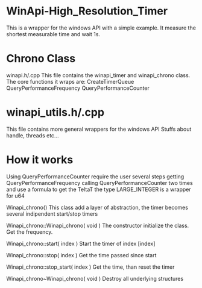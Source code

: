 # WinApi-High_Resolution_Timer
This is a wrapper for the windows API with a simple example. It measure the shortest measurable time and wait 1s.

# Chrono Class
winapi.h/.cpp
This file contains the winapi_timer and winapi_chrono class. 
The core functions it wraps are:
CreateTimerQueue
QueryPerformanceFrequency
QueryPerformanceCounter

# winapi_utils.h/.cpp
This file contains more general wrappers for the windows API
Stuffs about handle, threads etc...

# How it works
Using QueryPerformanceCounter require the user several steps
getting QueryPerformanceFrequency
calling QueryPerformanceCounter two times
and use a formula to get the TeltaT
the type LARGE_INTEGER is a wrapper for u64


Winapi_chrono()
This class add a layer of abstraction, the timer becomes several indipendent start/stop timers

Winapi_chrono::Winapi_chrono( void )
  The constructor initialize the class. Get the frequency.
  
Winapi_chrono::start( index )
  Start the timer of index [index]
  
Winapi_chrono::stop( index )
  Get the time passed since start

Winapi_chrono::stop_start( index )
  Get the time, than reset the timer
  
Winapi_chrono~Winapi_chrono( void )
  Destroy all underlying structures
